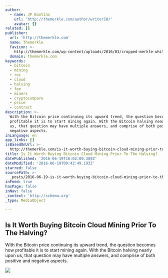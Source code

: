 ```yaml
---
author:
  - name: JP Buntinx
    url: 'http://themerkle.com/author/writer10/'
    avatar: {}
related: []
publisher:
  url: 'http://themerkle.com'
  name: Themerkle
  favicon: >-
    http://themerkle.com/wp-content/uploads/2016/03/cropped-merkle-white-1-192x192.png
  domain: themerkle.com
keywords:
  - bitcoin
  - mining
  - roi
  - cloud
  - halving
  - fee
  - miners
  - cryptocompare
  - price
  - contract
description: >-
  With the Bitcoin price continuing its upward trend, the question becomes how
  profitable it is to start mining again. With the Bitcoin halving nearly upon
  us, that question may have multiple answers, and comprise of both positive and
  negative aspects.
inLanguage: en
app_links: []
isBasedOnUrl: >-
  http://themerkle.com/is-it-worth-buying-bitcoin-cloud-mining-prior-to-the-halving/
title: Is It Worth Buying Bitcoin Cloud Mining Prior To The Halving?
datePublished: '2016-06-19T16:02:00.389Z'
dateModified: '2016-06-19T09:42:49.193Z'
starred: false
sourcePath: >-
  _posts/2016-06-19-is-it-worth-buying-bitcoin-cloud-mining-prior-to-the-halving.md
inFeed: true
hasPage: false
inNav: false
_context: 'http://schema.org'
_type: MediaObject

---
```

<article style=""><h1>Is It Worth Buying Bitcoin Cloud Mining Prior To The Halving?</h1><p>With the Bitcoin price continuing its upward trend, the question becomes how profitable it is to start mining again. With the Bitcoin halving nearly upon us, that question may have multiple answers, and comprise of both positive and negative aspects.</p><img src="http://themerkle.com/wp-content/uploads/2016/06/shutterstock_417507505.jpg" /></article>